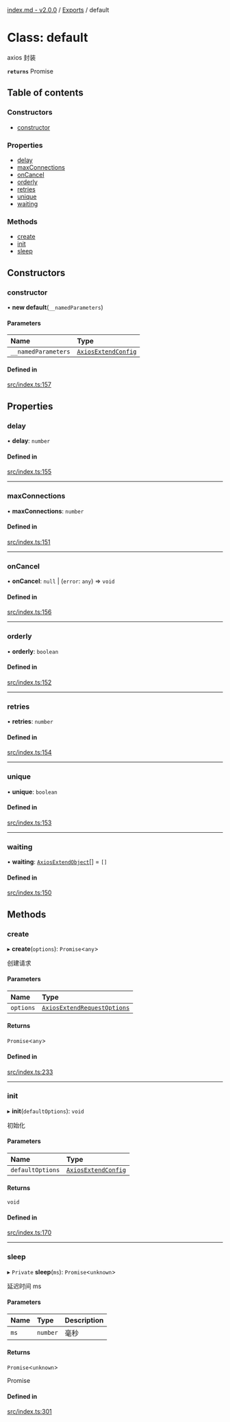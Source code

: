 [index.md - v2.0.0](../README.md) / [Exports](../modules.md) / default

# Class: default

axios 封装

**`returns`** Promise

## Table of contents

### Constructors

-   [constructor](default.md#constructor)

### Properties

-   [delay](default.md#delay)
-   [maxConnections](default.md#maxconnections)
-   [onCancel](default.md#oncancel)
-   [orderly](default.md#orderly)
-   [retries](default.md#retries)
-   [unique](default.md#unique)
-   [waiting](default.md#waiting)

### Methods

-   [create](default.md#create)
-   [init](default.md#init)
-   [sleep](default.md#sleep)

## Constructors

### constructor

• **new default**(`__namedParameters`)

#### Parameters

| Name                | Type                                                      |
| :------------------ | :-------------------------------------------------------- |
| `__namedParameters` | [`AxiosExtendConfig`](../interfaces/AxiosExtendConfig.md) |

#### Defined in

[src/index.ts:157](https://github.com/saqqdy/axios-ex/blob/7279e48/src/index.ts#L157)

## Properties

### delay

• **delay**: `number`

#### Defined in

[src/index.ts:155](https://github.com/saqqdy/axios-ex/blob/7279e48/src/index.ts#L155)

---

### maxConnections

• **maxConnections**: `number`

#### Defined in

[src/index.ts:151](https://github.com/saqqdy/axios-ex/blob/7279e48/src/index.ts#L151)

---

### onCancel

• **onCancel**: `null` \| (`error`: `any`) => `void`

#### Defined in

[src/index.ts:156](https://github.com/saqqdy/axios-ex/blob/7279e48/src/index.ts#L156)

---

### orderly

• **orderly**: `boolean`

#### Defined in

[src/index.ts:152](https://github.com/saqqdy/axios-ex/blob/7279e48/src/index.ts#L152)

---

### retries

• **retries**: `number`

#### Defined in

[src/index.ts:154](https://github.com/saqqdy/axios-ex/blob/7279e48/src/index.ts#L154)

---

### unique

• **unique**: `boolean`

#### Defined in

[src/index.ts:153](https://github.com/saqqdy/axios-ex/blob/7279e48/src/index.ts#L153)

---

### waiting

• **waiting**: [`AxiosExtendObject`](../interfaces/AxiosExtendObject.md)[] = `[]`

#### Defined in

[src/index.ts:150](https://github.com/saqqdy/axios-ex/blob/7279e48/src/index.ts#L150)

## Methods

### create

▸ **create**(`options`): `Promise`<`any`\>

创建请求

#### Parameters

| Name      | Type                                                                      |
| :-------- | :------------------------------------------------------------------------ |
| `options` | [`AxiosExtendRequestOptions`](../interfaces/AxiosExtendRequestOptions.md) |

#### Returns

`Promise`<`any`\>

#### Defined in

[src/index.ts:233](https://github.com/saqqdy/axios-ex/blob/7279e48/src/index.ts#L233)

---

### init

▸ **init**(`defaultOptions`): `void`

初始化

#### Parameters

| Name             | Type                                                      |
| :--------------- | :-------------------------------------------------------- |
| `defaultOptions` | [`AxiosExtendConfig`](../interfaces/AxiosExtendConfig.md) |

#### Returns

`void`

#### Defined in

[src/index.ts:170](https://github.com/saqqdy/axios-ex/blob/7279e48/src/index.ts#L170)

---

### sleep

▸ `Private` **sleep**(`ms`): `Promise`<`unknown`\>

延迟时间 ms

#### Parameters

| Name | Type     | Description |
| :--- | :------- | :---------- |
| `ms` | `number` | 毫秒        |

#### Returns

`Promise`<`unknown`\>

Promise<Delay>

#### Defined in

[src/index.ts:301](https://github.com/saqqdy/axios-ex/blob/7279e48/src/index.ts#L301)
